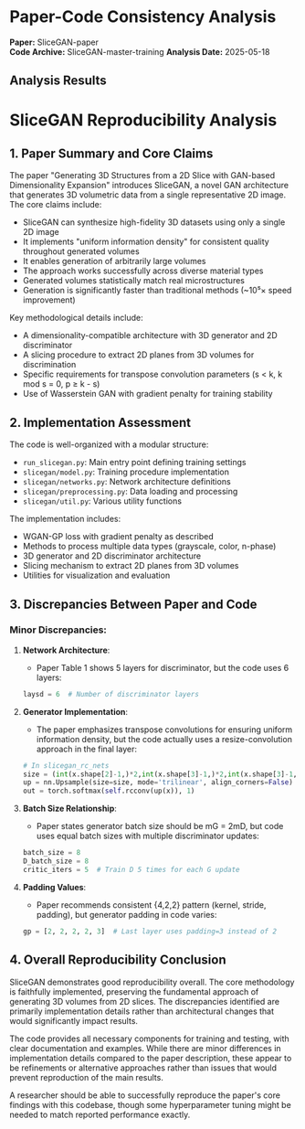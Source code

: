 # Paper-Code Consistency Analysis

**Paper:** SliceGAN-paper  
**Code Archive:** SliceGAN-master-training
**Analysis Date:** 2025-05-18

## Analysis Results

# SliceGAN Reproducibility Analysis

## 1. Paper Summary and Core Claims

The paper "Generating 3D Structures from a 2D Slice with GAN-based Dimensionality Expansion" introduces SliceGAN, a novel GAN architecture that generates 3D volumetric data from a single representative 2D image. The core claims include:

- SliceGAN can synthesize high-fidelity 3D datasets using only a single 2D image
- It implements "uniform information density" for consistent quality throughout generated volumes
- It enables generation of arbitrarily large volumes
- The approach works successfully across diverse material types
- Generated volumes statistically match real microstructures
- Generation is significantly faster than traditional methods (~10⁵× speed improvement)

Key methodological details include:
- A dimensionality-compatible architecture with 3D generator and 2D discriminator
- A slicing procedure to extract 2D planes from 3D volumes for discrimination
- Specific requirements for transpose convolution parameters (s < k, k mod s = 0, p ≥ k - s)
- Use of Wasserstein GAN with gradient penalty for training stability

## 2. Implementation Assessment

The code is well-organized with a modular structure:
- `run_slicegan.py`: Main entry point defining training settings
- `slicegan/model.py`: Training procedure implementation
- `slicegan/networks.py`: Network architecture definitions
- `slicegan/preprocessing.py`: Data loading and processing
- `slicegan/util.py`: Various utility functions

The implementation includes:
- WGAN-GP loss with gradient penalty as described
- Methods to process multiple data types (grayscale, color, n-phase)
- 3D generator and 2D discriminator architecture
- Slicing mechanism to extract 2D planes from 3D volumes
- Utilities for visualization and evaluation

## 3. Discrepancies Between Paper and Code

### Minor Discrepancies:

1. **Network Architecture**: 
   - Paper Table 1 shows 5 layers for discriminator, but the code uses 6 layers:
   ```python
   laysd = 6  # Number of discriminator layers
   ```

2. **Generator Implementation**:
   - The paper emphasizes transpose convolutions for ensuring uniform information density, but the code actually uses a resize-convolution approach in the final layer:
   ```python
   # In slicegan_rc_nets
   size = (int(x.shape[2]-1,)*2,int(x.shape[3]-1,)*2,int(x.shape[3]-1,)*2)
   up = nn.Upsample(size=size, mode='trilinear', align_corners=False)
   out = torch.softmax(self.rcconv(up(x)), 1)
   ```

3. **Batch Size Relationship**:
   - Paper states generator batch size should be mG = 2mD, but code uses equal batch sizes with multiple discriminator updates:
   ```python
   batch_size = 8
   D_batch_size = 8
   critic_iters = 5  # Train D 5 times for each G update
   ```

4. **Padding Values**:
   - Paper recommends consistent {4,2,2} pattern (kernel, stride, padding), but generator padding in code varies:
   ```python
   gp = [2, 2, 2, 2, 3]  # Last layer uses padding=3 instead of 2
   ```

## 4. Overall Reproducibility Conclusion

SliceGAN demonstrates good reproducibility overall. The core methodology is faithfully implemented, preserving the fundamental approach of generating 3D volumes from 2D slices. The discrepancies identified are primarily implementation details rather than architectural changes that would significantly impact results.

The code provides all necessary components for training and testing, with clear documentation and examples. While there are minor differences in implementation details compared to the paper description, these appear to be refinements or alternative approaches rather than issues that would prevent reproduction of the main results.

A researcher should be able to successfully reproduce the paper's core findings with this codebase, though some hyperparameter tuning might be needed to match reported performance exactly.
